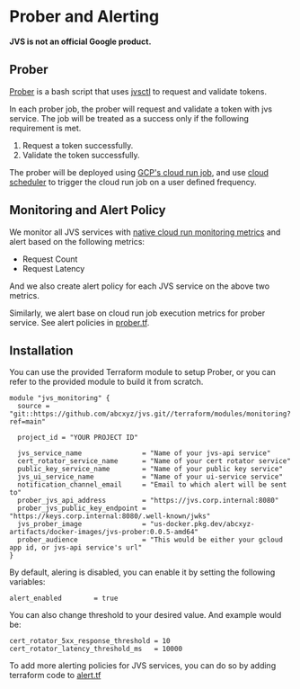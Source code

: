 # Prober and Alerting

**JVS is not an official Google product.**

## Prober

[Prober](../prober/) is a bash script that uses [jvsctl](../cmd/jvsctl/) to request and validate tokens. 

In each prober job, the prober will request and validate a token with jvs service. The job will be treated as a success only if the following requirement is met.
  1. Request a token successfully.
  2. Validate the token successfully.

The prober will be deployed using [GCP's cloud run job](https://cloud.google.com/run/docs/create-jobs), and use [cloud scheduler](https://cloud.google.com/scheduler/docs/overview) to trigger the cloud run job on a user defined frequency.

## Monitoring and Alert Policy

We monitor all JVS services with [native cloud run monitoring metrics](https://cloud.google.com/monitoring/api/metrics_gcp#gcp-run) and alert based on the following metrics:

-  Request Count 
-  Request Latency

And we also create alert policy for each JVS service on the above two metrics.

Similarly, we alert base on cloud run job execution metrics for prober service.
See alert policies in [prober.tf](../terraform/modules/monitoring/prober.tf).

## Installation

You can use the provided Terraform module to setup Prober, or you can refer to the provided module to build it from scratch.

```
module "jvs_monitoring" {
  source = "git::https://github.com/abcxyz/jvs.git//terraform/modules/monitoring?ref=main"

  project_id = "YOUR PROJECT ID"

  jvs_service_name               = "Name of your jvs-api service"
  cert_rotator_service_name      = "Name of your cert rotator service"
  public_key_service_name        = "Name of your public key service"
  jvs_ui_service_name            = "Name of your ui-service service"
  notification_channel_email     = "Email to which alert will be sent to"
  prober_jvs_api_address         = "https://jvs.corp.internal:8080"
  prober_jvs_public_key_endpoint = "https://keys.corp.internal:8080/.well-known/jwks"
  jvs_prober_image               = "us-docker.pkg.dev/abcxyz-artifacts/docker-images/jvs-prober:0.0.5-amd64"
  prober_audience                = "This would be either your gcloud app id, or jvs-api service's url"
}
```

By default, alering is disabled, you can enable it by setting the following variables:
```
alert_enabled        = true

```

You can also change threshold to your desired value. And example would be:
```
cert_rotator_5xx_response_threshold = 10
cert_rotator_latency_threshold_ms   = 10000
```

To add more alerting policies for JVS services, you can do so by adding terraform code to [alert.tf](../terraform/modules/monitoring/alert.tf)

